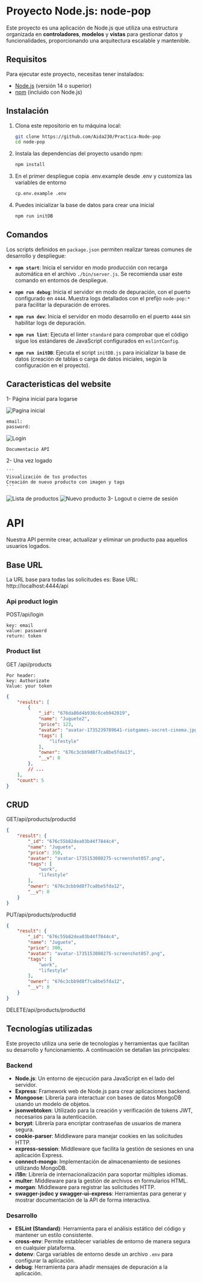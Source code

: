 # Proyecto Node.js: node-pop

Este proyecto es una aplicación de Node.js que utiliza una estructura organizada en **controladores**, **modelos** y **vistas** para gestionar datos y funcionalidades, proporcionando una arquitectura escalable y mantenible.


## Requisitos

Para ejecutar este proyecto, necesitas tener instalados:

- [Node.js](https://nodejs.org/) (versión 14 o superior)
- [npm](https://www.npmjs.com/) (incluido con Node.js)

## Instalación

1. Clona este repositorio en tu máquina local:

   ```bash
   git clone https://github.com/Aida230/Practica-Node-pop
   cd node-pop

2. Instala las dependencias del proyecto usando npm:
    ```bash
    npm install

3. En el primer despliegue copia .env.example desde .env y customiza las variables de entorno
    ```sh
    cp.env.example .env
    ```
4. Puedes inicializar la base de datos para crear una inicial
    ```js
    npm run initDB
    ```

## Comandos

Los scripts definidos en `package.json` permiten realizar tareas comunes de desarrollo y despliegue:

- **`npm start`**: Inicia el servidor en modo producción con recarga automática en el archivo `./bin/server.js`. Se recomienda usar este comando en entornos de despliegue.

- **`npm run debug`**: Inicia el servidor en modo de depuración, con el puerto configurado en `4444`. Muestra logs detallados con el prefijo `node-pop:*` para facilitar la depuración de errores.

- **`npm run dev`**: Inicia el servidor en modo desarrollo en el puerto `4444` sin habilitar logs de depuración.

- **`npm run lint`**: Ejecuta el linter `standard` para comprobar que el código sigue los estándares de JavaScript configurados en `eslintConfig`.

- **`npm run initDB`**: Ejecuta el script `initDB.js` para inicializar la base de datos (creación de tablas o carga de datos iniciales, según la configuración en el proyecto).

## Caracteristicas del website
1- Página inicial para logarse

![Pagina inicial](./public/images/login%20readme.png)
   ```bash
   email: 
   password:
   ```
![Login](./public/images/login%202%20readme.png)
   ```
   Documentacio API
   ```
2- Una vez logado

    ```
    Visualización de tus productos
    Creación de nuevo producto con imagen y tags
    ```
![Lista de productos](./public/images/productos%20readme.png)
![Nuevo producto](./public/images/New%20product%20readme.png)
3- Logout o cierre de sesión


# API

Nuestra API permite crear, actualizar y eliminar un producto paa aquellos usuarios logados.


## Base URL
La URL base para todas las solicitudes es:
Base URL: http://localhost:4444/api

### Api product login

POST/api/login

```
key: email
value: password
return: token
```

### Product list
GET /api/products

```
Por header:
key: Authorizate
Value: your token
```
```json
{
    "results": [
        {
            "_id": "676da86d4b938c6ceb942019",
            "name": "Juguete2",
            "price": 123,
            "avatar": "avatar-1735239789641-riotgames-secret-cinema.jpg",
            "tags": [
                "lifestyle"
            ],
            "owner": "676c3cbb9d8f7ca8be5fda13",
            "__v": 0
        },
        // ...
    ],
    "count": 5
}
```
## CRUD
GET/api/products/productId
```json
{
    "result": {
        "_id": "676c55b82dea03b44f7844c4",
        "name": "Juguete",
        "price": 350,
        "avatar": "avatar-1735153080275-screenshot057.png",
        "tags": [
            "work",
            "lifestyle"
        ],
        "owner": "676c3cbb9d8f7ca8be5fda12",
        "__v": 0
    }
}
```
PUT/api/products/productId
```json
{
    "result": {
        "_id": "676c55b82dea03b44f7844c4",
        "name": "Juguete",
        "price": 300,
        "avatar": "avatar-1735153080275-screenshot057.png",
        "tags": [
            "work",
            "lifestyle"
        ],
        "owner": "676c3cbb9d8f7ca8be5fda12",
        "__v": 0
    }
}
```

DELETE/api/products/productId


## Tecnologías utilizadas

Este proyecto utiliza una serie de tecnologías y herramientas que facilitan su desarrollo y funcionamiento. A continuación se detallan las principales:

### Backend

- **Node.js**: Un entorno de ejecución para JavaScript en el lado del servidor.
- **Express**: Framework web de Node.js para crear aplicaciones backend.
- **Mongoose**: Librería para interactuar con bases de datos MongoDB usando un modelo de objetos.
- **jsonwebtoken**: Utilizado para la creación y verificación de tokens JWT, necesarios para la autenticación.
- **bcrypt**: Librería para encriptar contraseñas de usuarios de manera segura.
- **cookie-parser**: Middleware para manejar cookies en las solicitudes HTTP.
- **express-session**: Middleware que facilita la gestión de sesiones en una aplicación Express.
- **connect-mongo**: Implementación de almacenamiento de sesiones utilizando MongoDB.
- **i18n**: Librería de internacionalización para soportar múltiples idiomas.
- **multer**: Middleware para la gestión de archivos en formularios HTML.
- **morgan**: Middleware para registrar las solicitudes HTTP.
- **swagger-jsdoc y swagger-ui-express**: Herramientas para generar y mostrar documentación de la API de forma interactiva.

### Desarrollo

- **ESLint (Standard)**: Herramienta para el análisis estático del código y mantener un estilo consistente.
- **cross-env**: Permite establecer variables de entorno de manera segura en cualquier plataforma.
- **dotenv**: Carga variables de entorno desde un archivo `.env` para configurar la aplicación.
- **debug**: Herramienta para añadir mensajes de depuración a la aplicación.



